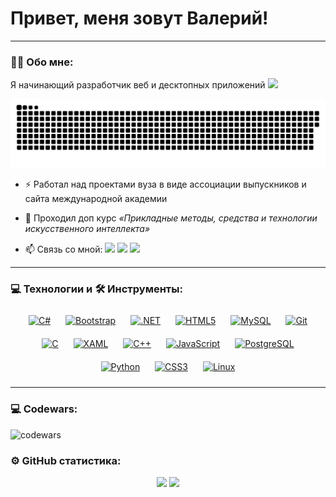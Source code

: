 # Привет, меня зовут Валерий!

---

### :man_technologist: Обо мне:

Я начинающий разработчик веб и десктопных приложений <img src="https://media.giphy.com/media/WUlplcMpOCEmTGBtBW/giphy.gif" width="30px">

<p align="center">
 <img width="600" src="assets/github-snake.svg" alt="snake"/>
</p>

- :zap: Работал над проектами вуза в виде ассоциации выпускников и сайта международной академии

- :seedling: Проходил доп курс _«Прикладные методы, средства и технологии искусственного интеллекта»_

- :mailbox: Связь со мной:  [<img src="https://github.com/gauravghongde/social-icons/blob/master/PNG/Color/Telegram.png?raw=true" width="30">](https://t.me/zer0_11111) [<img src="https://github.com/gauravghongde/social-icons/blob/master/PNG/Color/Mail_ru.png?raw=true" width="30">](mailto:vkunievskiy@list.ru) [<img src="https://github.com/gauravghongde/social-icons/blob/master/PNG/Color/Gmail.png?raw=true" width="30">](mailto:WDM.forany@gmail.com)

---

### 💻 Технологии и 🛠 Инструменты:

<div align="center">  
<a href="https://docs.microsoft.com/en-us/dotnet/csharp/" target="_blank"><img style="margin: 10px" src="https://profilinator.rishav.dev/skills-assets/csharp-original.svg" alt="C#" height="50" /></a>  
<a href="https://getbootstrap.com/docs/3.4/javascript/" target="_blank"><img style="margin: 10px" src="https://profilinator.rishav.dev/skills-assets/bootstrap-plain.svg" alt="Bootstrap" height="50" /></a>  
<a href="https://dotnet.microsoft.com/download/dotnet-framework" target="_blank"><img style="margin: 10px" src="https://profilinator.rishav.dev/skills-assets/dot-net-original-wordmark.svg" alt=".NET" height="50" /></a>  
<a href="https://en.wikipedia.org/wiki/HTML5" target="_blank"><img style="margin: 10px" src="https://profilinator.rishav.dev/skills-assets/html5-original-wordmark.svg" alt="HTML5" height="50" /></a>  
<a href="https://www.mysql.com/" target="_blank"><img style="margin: 10px" src="https://profilinator.rishav.dev/skills-assets/mysql-original-wordmark.svg" alt="MySQL" height="50" /></a>  
<a href="https://github.com/" target="_blank"><img style="margin: 10px" src="https://profilinator.rishav.dev/skills-assets/git-scm-icon.svg" alt="Git" height="50" /></a>  
<a href="https://www.cprogramming.com/" target="_blank"><img style="margin: 10px" src="https://profilinator.rishav.dev/skills-assets/c-original.svg" alt="C" height="50" /></a>  
<a href="https://docs.microsoft.com/en-us/dotnet/desktop/wpf/xaml/" target="_blank"><img style="margin: 10px" src="https://profilinator.rishav.dev/skills-assets/xaml.png" alt="XAML" height="50" /></a>  
<a href="https://www.cplusplus.com/" target="_blank"><img style="margin: 10px" src="https://profilinator.rishav.dev/skills-assets/cplusplus-original.svg" alt="C++" height="50" /></a>  
<a href="https://www.javascript.com/" target="_blank"><img style="margin: 10px" src="https://profilinator.rishav.dev/skills-assets/javascript-original.svg" alt="JavaScript" height="50" /></a>  
<a href="https://www.postgresql.org/" target="_blank"><img style="margin: 10px" src="https://profilinator.rishav.dev/skills-assets/postgresql-original-wordmark.svg" alt="PostgreSQL" height="50" /></a>  
<a href="https://www.python.org/" target="_blank"><img style="margin: 10px" src="https://profilinator.rishav.dev/skills-assets/python-original.svg" alt="Python" height="50" /></a>  
<a href="https://www.w3schools.com/css/" target="_blank"><img style="margin: 10px" src="https://profilinator.rishav.dev/skills-assets/css3-original-wordmark.svg" alt="CSS3" height="50" /></a>  
<a href="https://www.linux.org/" target="_blank"><img style="margin: 10px" src="https://profilinator.rishav.dev/skills-assets/linux-original.svg" alt="Linux" height="50" /></a>  
</div>

---

### 💻 Codewars:

![codewars](https://www.codewars.com/users/zer0_S1stem/badges/large)

### ⚙️ GitHub статистика:

<div align="center">
  <img height="150" src="https://github-readme-stats.vercel.app/api?username=VVoron&show_icons=true&count_private=true&hide_border=true" />
  <img height="150" src="https://github-readme-stats.vercel.app/api/top-langs/?username=VVoron&hide_border=true&layout=compact" />
</div>  
